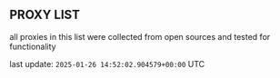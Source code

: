 ## PROXY LIST

all proxies in this list were collected from open sources and tested for functionality

last update: `2025-01-26 14:52:02.904579+00:00` UTC